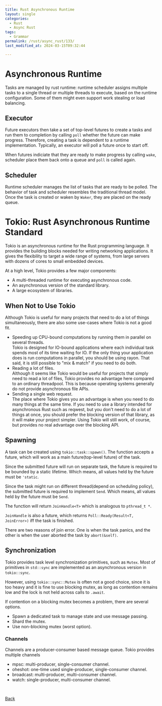 ```yaml
---
title: Rust Asynchronous Runtime
layout: single
categories:
  - Rust
  - Async Rust
tags:
  - Grammar
permalink: /rust/async_rust/133/
last_modified_at: 2024-03-15T09:32:44

---
```


# Asynchronous Runtime

Tasks are managed by rust runtime: runtime scheduler assigns multiple tasks to a single thread or multiple threads to execute, based on the runtime configuration.
Some of them might even support work stealing or load balancing.

## Executor

Future executors then take a set of top-level futures to create a tasks and run them to completion by calling `poll` whether the future can make progress.
Therefore, creating a task is dependent to a runtime implementation.
Typically, an executor will poll a future once to start off.

When futures indiciate that they are ready to make progress by calling `wake`,
scheduler place them back onto a queue and `poll` is called again.

## Scheduler

Runtime scheduler manages the list of tasks that are ready to be polled.
The behavior of task and scheduler resembles the traditional thread model.
Once the task is created or waken by `Waker`,
they are placed on the ready queue.

# Tokio: Rust Asynchronous Runtime Standard

Tokio is an asynchronous runtime for the Rust programming language.
It provides the building blocks needed for writing networking applications.
It gives the flexibility to target a wide range of systems, from large servers with dozens of cores to small embedded devices.

At a high level, Tokio provides a few major components:

* A multi-threaded runtime for executing asynchronous code.
* An asynchronous version of the standard library.
* A large ecosystem of libraries.

## When Not to Use Tokio

Although Tokio is useful for many projects that need to do a lot of things simultaneously, there are also some use-cases where Tokio is not a good fit.

* Speeding up CPU-bound computations by running them in parallel on several threads.  
Tokio is designed for IO-bound applications where each individual task spends most of its time waiting for IO. If the only thing your application does is run computations in parallel, you should be using rayon. That said, it is still possible to "mix & match" if you need to do both.
* Reading a lot of files.  
Although it seems like Tokio would be useful for projects that simply need to read a lot of files, Tokio provides no advantage here compared to an ordinary threadpool. This is because operating systems generally do not provide asynchronous file APIs.
* Sending a single web request.  
The place where Tokio gives you an advantage is when you need to do many things at the same time. If you need to use a library intended for asynchronous Rust such as reqwest, but you don't need to do a lot of things at once, you should prefer the blocking version of that library, as it will make your project simpler. Using Tokio will still work, of course, but provides no real advantage over the blocking API.

## Spawning

A task can be created using `tokio::task::spawn()`. The function accepts a future, which will work as a main future(top-level future) of the task.

Since the submitted future will run on separate task,
the future is required to be bounded by a static lifetime.
Which means, all values held by the future must be `'static`.

Since the task might run on different thread(depend on scheduling policy),
the submitted future is required to implement `Send`.
Which means, all values held by the future must be `Send`.

The function will return `JoinHandle<T>` which is analogous to `pthread_t *`.

`JoinHandle` is also a future,
which returns `Poll::Ready(Result<T, JoinError>)` iff the task is finished.

There are two reasons of join error. One is when the task panics, and the other is when the user aborted the task by `abort(&self)`.

## Synchronization

Tokio provides task level synchronization primitives, such as `Mutex`.
Most of primitives in `std::sync` are implemented as an asynchronous version in `tokio::sync`.

However, using `tokio::sync::Mutex` is often not a good choice, since it is too heavy and it is fine to use blocking mutex, as long as contention remains low and the lock is not held across calls to `.await`.

If contention on a blocking mutex becomes a problem, there are several options.

* Spawn a dedicated task to manage state and use message passing.
* Shard the mutex.
* Use non-blocking mutex (worst option).

### Channels

Channels are a producer-consumer based message queue.
Tokio provides multiple channels

* mpsc: multi-producer, single-consumer channel.
* oheshot: one-time used single-producer, single-consumer channel.
* broadcast: multi-producer, multi-consumer channel.
* watch: single-producer, multi-consumer channel.

<br>

[Back](/rust/async_rust/)